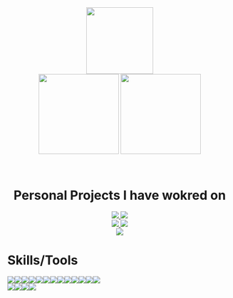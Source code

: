 
<div id="header" align="center">
  <img src="https://media.giphy.com/media/M9gbBd9nbDrOTu1Mqx/giphy.gif" width="150"/>
</div>


<div align='center'>
<img src ="https://github-readme-stats.vercel.app/api/?username=ketan-paunikar&count_private=true&theme=tokyonight&showicons=true" height="180"/>
<img src = "https://github-readme-stats.vercel.app/api/top-langs/?username=ketan-paunikar&langs_count=5&theme=tokyonight" height="180"/>
</div>
<br>
<br>

<h1 align='center'> Personal Projects I have wokred on</h1>

<div align='center'>
  <div>
          <a href="https://github.com/ketan-paunikar/ticketing-tool">
                <img  src="https://github-readme-stats.vercel.app/api/pin/?username=ketan-paunikar&repo=ticketing-tool&theme=tokyonight&showicons=true">
          </a>
           <a href="https://github.com/ketan-paunikar/monsters-rolodex">
                <img  src="https://github-readme-stats.vercel.app/api/pin/?username=ketan-paunikar&repo=monsters-rolodex&theme=tokyonight&showicons=true">
          </a>
  </div>
  <div>
          <a href="https://github.com/ketan-paunikar/ping-pong">
                <img  src="https://github-readme-stats.vercel.app/api/pin/?username=ketan-paunikar&repo=ping-pong&theme=tokyonight&showicons=true">
          </a>
          <a href="https://github.com/ketan-paunikar/infinite-scroll">
                <img  src="https://github-readme-stats.vercel.app/api/pin/?username=ketan-paunikar&repo=infinite-scroll&theme=tokyonight&showicons=true">
          </a>
  </div>
  <div>
          <a href="https://github.com/ketan-paunikar/monster-rolodex">
                <img  src="https://github-readme-stats.vercel.app/api/pin/?username=ketan-paunikar&repo=monster-rolodex&theme=tokyonight&showicons=true">
          </a>
  </div>
</div>  


# Skills/Tools
<img src="https://img.shields.io/badge/JavaScript-F7DF1E?style=for-the-badge&logo=javascript&logoColor=black"><img src="https://img.shields.io/badge/React-20232A?style=for-the-badge&logo=react&logoColor=61DAFB"><img src="https://img.shields.io/badge/Node.js-43853D?style=for-the-badge&logo=node.js&logoColor=white"><img src ="https://img.shields.io/badge/Express.js-404D59?style=for-the-badge"><img src="https://img.shields.io/badge/Redux-593D88?style=for-the-badge&logo=redux&logoColor=white"><img src ="https://img.shields.io/badge/React_Router-CA4245?style=for-the-badge&logo=react-router&logoColor=white"><img src="https://img.shields.io/badge/HTML5-E34F26?style=for-the-badge&logo=html5&logoColor=white"><img src="https://img.shields.io/badge/CSS3-1572B6?style=for-the-badge&logo=css3&logoColor=white"><img src="https://img.shields.io/badge/Sass-CC6699?style=for-the-badge&logo=sass&logoColor=white"><img src="https://img.shields.io/badge/Bootstrap-563D7C?style=for-the-badge&logo=bootstrap&logoColor=white"><img src="https://img.shields.io/badge/MongoDB-4EA94B?style=for-the-badge&logo=mongodb&logoColor=white"><img src ="https://img.shields.io/badge/Heroku-430098?style=for-the-badge&logo=heroku&logoColor=white"><img src="https://img.shields.io/badge/json%20web%20tokens-323330?style=for-the-badge&logo=json-web-tokens&logoColor=pink">
<br>
<img src ="https://img.shields.io/badge/Visual_Studio_Code-0078D4?style=for-the-badge&logo=visual%20studio%20code&logoColor=white"><img src="https://img.shields.io/badge/GIT-E44C30?style=for-the-badge&logo=git&logoColor=white"><img src ="https://img.shields.io/badge/GNU%20Bash-4EAA25?style=for-the-badge&logo=GNU%20Bash&logoColor=white"><img src="https://img.shields.io/badge/Notepad++-90E59A.svg?style=for-the-badge&logo=notepad%2B%2B&logoColor=black">

